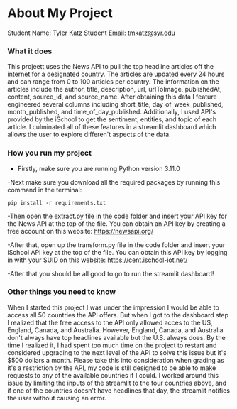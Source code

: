 # About My Project

Student Name: Tyler Katz
Student Email:  tmkatz@syr.edu

### What it does

This projeett uses the News API to pull the top headline articles off the internet for a designated country. The articles are updated every 24 hours and can range from 0 to 100 articles per country. The information on the articles include the author, title, description, url, urlToImage, publishedAt, content, source_id, and source_name. After obtaining this data I feature engineered several columns including short_title, day_of_week_published, month_published, and time_of_day_published. Additionally, I used API's provided by the iSchool to get the sentiment, entities, and topic of each article. I culminated all of these features in a streamlit dashboard which allows the user to explore differen't aspects of the data.

### How you run my project
- Firstly, make sure you are running Python version 3.11.0

-Next make sure you download all the required packages by running this command in the terminal:

    pip install -r requirements.txt

-Then open the extract.py file in the code folder and insert your API key for the News API at the top of the file. You can obtain an API key by creating a free account on this website: https://newsapi.org/

-After that, open up the transform.py file in the code folder and insert your iSchool API key at the top of the file. You can obtain this API key by logging in with your SUID on this website: https://cent.ischool-iot.net/

-After that you should be all good to go to run the streamlit dashboard!

### Other things you need to know

When I started this project I was under the impression I would be able to access all 50 countries the API offers. But when I got to the dashboard step I realized that the free access to the API only allowed acces to the US, England, Canada, and Australia. However, England, Canada, and Australia don't always have top headlines available but the U.S. always does. By the time I realized it, I had spent too much time on the project to restart and considered upgrading to the next level of the API to solve this issue but it's $500 dollars a month. Please take this into consideration when grading as it's a restriction by the API, my code is still designed to be able to make requests to any of the available countries if I could. I worked around this issue by limiting the inputs of the streamlit to the four countries above, and if one of the countries doesn't have headlines that day, the streamlit notifies the user without causing an error.